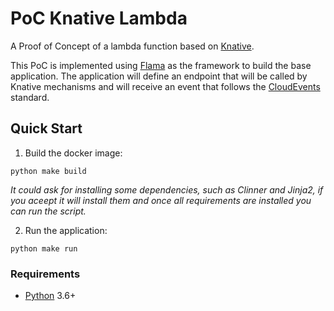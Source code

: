 # PoC Knative Lambda

A Proof of Concept of a lambda function based on [Knative].

This PoC is implemented using [Flama] as the framework to build the base application. The application will define an 
endpoint that will be called by Knative mechanisms and will receive an event that follows the [CloudEvents] standard.

## Quick Start
1. Build the docker image:
```commandline
python make build
```
*It could ask for installing some dependencies, such as Clinner and Jinja2, if you aceept it will install them and once 
all requirements are installed you can run the script.*

2. Run the application:
```commandline
python make run
```

### Requirements

* [Python] 3.6+

[Python]: https://www.python.org
[Flama]: https://github.com/perdy/flama/
[Knative]: https://knative.dev/
[CloudEvents]: https://cloudevents.io/